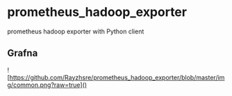 # prometheus_hadoop_exporter
prometheus hadoop exporter with Python client



## Grafna    

![https://github.com/Rayzhsre/prometheus_hadoop_exporter/blob/master/img/common.png?raw=true]()

